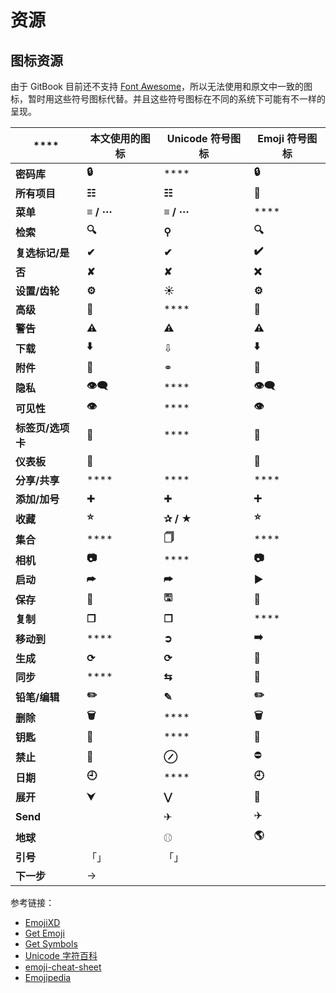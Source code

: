 # 资源

## 图标资源

由于 GitBook 目前还不支持 [Font Awesome](https://fontawesome.com/)，所以无法使用和原文中一致的图标，暂时用这些符号图标代替。并且这些符号图标在不同的系统下可能有不一样的呈现。

| ****        | **本文使用的图标** | **Unicode 符号图标** | **Emoji 符号图标** |
| ----------- | ----------- | ---------------- | -------------- |
| **密码库**     | **🔒**      | ****             | **🔒**         |
| **所有项目**    | **☷**       | **☷**            | ****          |
| **菜单**      | **≡ / ⋯**   | **≡ / ⋯**        | ****           |
| **检索**      | **🔍**      | **⚲**            | **🔍**         |
| **复选标记/是**  | **✔︎**      | **✔︎**           | **✔️**         |
| **否**       | **✘**       | **✘**            | **❌**          |
| **设置/齿轮**   | **⚙️**      | **☀**            | **⚙️**         |
| **高级**      | **🚀**      | ****             | **🚀**         |
| **警告**      | **⚠️**      | **⚠**            | **⚠️**         |
| **下载**      | **⬇️**      | ⇩                | **⬇️**         |
| **附件**      | **🔗**      | ⚭                | **🔗**         |
| **隐私**      | **👁‍🗨**   | ****             | **👁‍🗨**      |
| **可见性**     | **👁**      | ****             | **👁**         |
| **标签页/选项卡** | **📁**      | ****             | **📁**         |
| **仪表板**     | 🎨          |                  | 🎨             |
| **分享/共享**   | ****        | ****             | ****           |
| **添加/加号**   | ✚           | ✚                | **➕**          |
| **收藏**      | **⭐️**      | **✰ / ★**        | **⭐️**         |
| **集合**      | ****        | **🗍**           | ****           |
| **相机**      | **📷**      | ****             | **📷**         |
| **启动**      | **⮫**       | **⮫**            | **▶️**         |
| **保存**      | **💾**      | **🖫**           | **💾**         |
| **复制**      | **❐**       | **❐**            | ****           |
| **移动到**     | ****        | **➲**            | **➡️**         |
| **生成**      | **⟳**       | **⟳**            | **🔁**         |
| **同步**      | ****        | **⇆**            | **🔁**         |
| **铅笔/编辑**   | **✏️**      | **✎**            | **✏️**         |
| **删除**      | **🗑️**     | ****             | **🗑️**        |
| **钥匙**      | **🔑**      | ****             | **🔑**         |
| **禁止**      | **🚫**      | **⊘**            | ⛔              |
| **日期**      | **🕘**      | ****             | **🕘**         |
| **展开**      | **⮟**       | **⋁**            | 🔽             |
| **Send**    |             | ✈                | ✈️             |
| **地球**      |             | ⚾︎               | **🌎**         |
| **引号**      | 「」          | 「」               |                |
| **下一步**     | →           |                  |                |

参考链接：

* [EmojiXD](https://emojixd.com/)
* [Get Emoji](https://getemoji.com/)
* [Get Symbols](https://getsymbols.com/)
* [Unicode 字符百科](https://unicode-table.com/)
* [emoji-cheat-sheet](https://github.com/ikatyang/emoji-cheat-sheet)
* [Emojipedia](https://emojipedia.org/)
